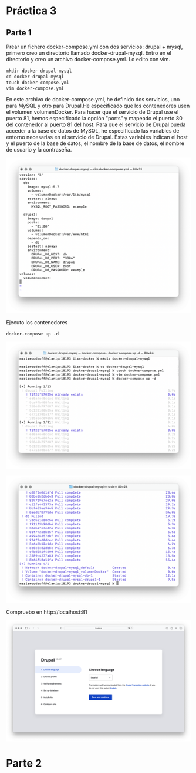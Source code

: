 # Práctica 3

## Parte 1

Prear un fichero docker-compose.yml con dos servicios: drupal + mysql, primero creo un directorio llamado docker-drupal-mysql. Entro en el directorio
y creo un archivo docker-compose.yml. Lo edito con vim.

```console
mkdir docker-drupal-mysql
cd docker-drupal-mysql
touch docker-compose.yml
vim docker-compose.yml
```

En este archivo de docker-compose.yml, he definido dos servicios, uno para MySQL y otro para Drupal.He especificado que los contenedores usen el volumen
volumenDocker. Para hacer que el servicio de Drupal use el puerto 81, hemos especificado la opción "ports"
y mapeado el puerto 80 del contenedor al puerto 81 del host. Para que el servicio de Drupal pueda acceder a la base de datos de MySQL,
he especificado las variables de entorno necesarias en el servicio de Drupal. Estas variables indican el host y el puerto de la base de datos,
el nombre de la base de datos, el nombre de usuario y la contraseña.

![w:640](img/docker_compose_yml.png)

Ejecuto los contenedores

```console
docker-compose up -d
```

![w:640](img/docker_compose_start.png)

![w:640](img/docker_compose_end.png)

Compruebo en http://localhost:81

![w:640](img/localhost_Drupal.png)

# Parte 2
